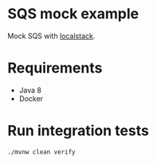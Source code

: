 # SQS mock example
Mock SQS with [localstack](https://github.com/localstack/localstack).

# Requirements
- Java 8
- Docker

# Run integration tests
```
./mvnw clean verify
```
